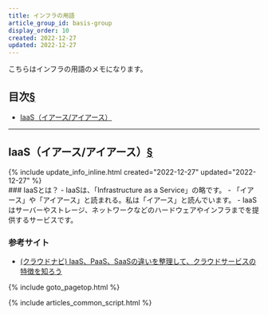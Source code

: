 ```yaml
---
title: インフラの用語
article_group_id: basis-group
display_order: 10
created: 2022-12-27
updated: 2022-12-27
---
```

こちらはインフラの用語のメモになります。

## <a name="index">目次</a><a class="heading-anchor-permalink" href="#目次">§</a>

<ul id="index_ul">
<li><a href="#IaaS（イアース/アイアース）">IaaS（イアース/アイアース）</a></li>
</ul>

* * *
## <a name="IaaS（イアース/アイアース）">IaaS（イアース/アイアース）</a><a class="heading-anchor-permalink" href="#IaaS（イアース/アイアース）">§</a>
<div class="chapter-updated">{% include update_info_inline.html created="2022-12-27" updated="2022-12-27" %}</div>
### IaaSとは？
- IaaSは、「Infrastructure as a Service」の略です。
- 「イアース」や「アイアース」と読まれる。私は「イアース」と読んでいます。
- IaaSはサーバーやストレージ、ネットワークなどのハードウェアやインフラまでを提供するサービスです。

### 参考サイト
- [(クラウドナビ) IaaS、PaaS、SaaSの違いを整理して、クラウドサービスの特徴を知ろう](https://pfs.nifcloud.com/navi/beginner/iaas.htm)

{% include goto_pagetop.html %}

{% include articles_common_script.html %}
